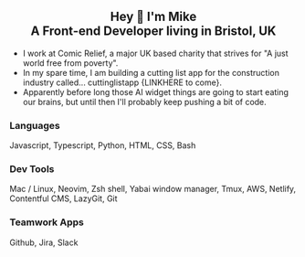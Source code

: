 <h2 align="center">Hey 👋 I'm Mike <br>A Front-end Developer living in Bristol, UK</h2>


- I work at Comic Relief, a major UK based charity that strives for "A just world free from poverty".
- In my spare time, I am building a cutting list app for the construction industry called... cuttinglistapp {LINKHERE to come}.
- Apparently before long those AI widget things are going to start eating our brains, but until then I'll probably keep pushing a bit of code.

### Languages
Javascript, Typescript, Python, HTML, CSS, Bash

### Dev Tools
Mac / Linux, Neovim, Zsh shell, Yabai window manager, Tmux, AWS, Netlify, Contentful CMS, LazyGit, Git

### Teamwork Apps
Github, Jira, Slack

